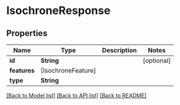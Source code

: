 # IsochroneResponse

## Properties
Name | Type | Description | Notes
------------ | ------------- | ------------- | -------------
**id** | **String** |  | [optional] 
**features** | [IsochroneFeature] |  | 
**type** | **String** |  | 

[[Back to Model list]](../README.md#documentation-for-models) [[Back to API list]](../README.md#documentation-for-api-endpoints) [[Back to README]](../README.md)


